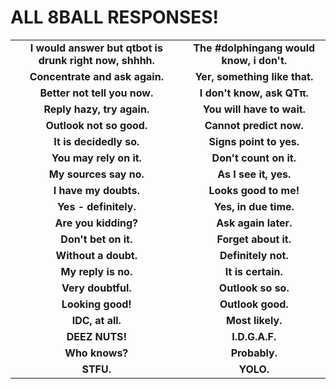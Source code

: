 ALL 8BALL RESPONSES!
====================
| | |
|:---------------------------------------------------:|:---------------------------------------------------:|
|**I would answer but qtbot is drunk right now, shhhh.**|**The #dolphingang would know, i don't.**|
|**Concentrate and ask again.**|**Yer, something like that.**|
|**Better not tell you now.**|**I don't know, ask QTπ.**|
|**Reply hazy, try again.**|**You will have to wait.**|
|**Outlook not so good.**|**Cannot predict now.**|
|**It is decidedly so.**|**Signs point to yes.**|
|**You may rely on it.**|**Don't count on it.**|
|**My sources say no.**|**As I see it, yes.**|
|**I have my doubts.**|**Looks good to me!**|
|**Yes - definitely.**|**Yes, in due time.**|
|**Are you kidding?**|**Ask again later.**|
|**Don't bet on it.**|**Forget about it.**|
|**Without a doubt.**|**Definitely not.**|
|**My reply is no.**|**It is certain.**|
|**Very doubtful.**|**Outlook so so.**|
|**Looking good!**|**Outlook good.**|
|**IDC, at all.**|**Most likely.**|
|**DEEZ NUTS!**|**I.D.G.A.F.**|
|**Who knows?**|**Probably.**|
|**STFU.**|**YOLO.**|
